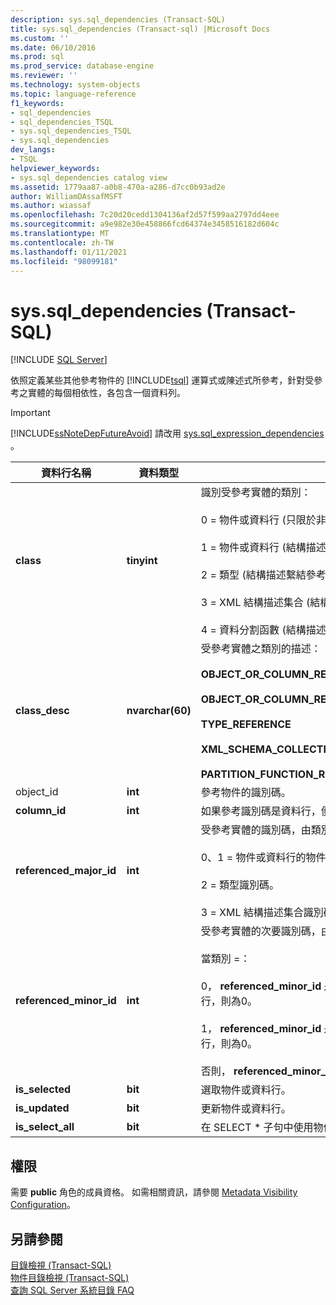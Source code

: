```yaml
---
description: sys.sql_dependencies (Transact-SQL)
title: sys.sql_dependencies (Transact-sql) |Microsoft Docs
ms.custom: ''
ms.date: 06/10/2016
ms.prod: sql
ms.prod_service: database-engine
ms.reviewer: ''
ms.technology: system-objects
ms.topic: language-reference
f1_keywords:
- sql_dependencies
- sql_dependencies_TSQL
- sys.sql_dependencies_TSQL
- sys.sql_dependencies
dev_langs:
- TSQL
helpviewer_keywords:
- sys.sql_dependencies catalog view
ms.assetid: 1779aa87-a0b8-470a-a286-d7cc0b93ad2e
author: WilliamDAssafMSFT
ms.author: wiassaf
ms.openlocfilehash: 7c20d20cedd1304136af2d57f599aa2797dd4eee
ms.sourcegitcommit: a9e982e30e458866fcd64374e3458516182d604c
ms.translationtype: MT
ms.contentlocale: zh-TW
ms.lasthandoff: 01/11/2021
ms.locfileid: "98099181"
---
```

# <a name="syssql_dependencies-transact-sql"></a>sys.sql_dependencies (Transact-SQL)
[!INCLUDE [SQL Server](../../includes/applies-to-version/sqlserver.md)]

  依照定義某些其他參考物件的 [!INCLUDE[tsql](../../includes/tsql-md.md)] 運算式或陳述式所參考，針對受參考之實體的每個相依性，各包含一個資料列。  
  
> [!IMPORTANT]  
>  [!INCLUDE[ssNoteDepFutureAvoid](../../includes/ssnotedepfutureavoid-md.md)] 請改用 [sys.sql_expression_dependencies](../../relational-databases/system-catalog-views/sys-sql-expression-dependencies-transact-sql.md) 。  

  
|資料行名稱|資料類型|描述|  
|-----------------|---------------|-----------------|  
|**class**|**tinyint**|識別受參考實體的類別：<br /><br /> 0 = 物件或資料行 (只限於非結構描述繫結參考)<br /><br /> 1 = 物件或資料行 (結構描述繫結參考)<br /><br /> 2 = 類型 (結構描述繫結參考)<br /><br /> 3 = XML 結構描述集合 (結構描述繫結參考)<br /><br /> 4 = 資料分割函數 (結構描述繫結參考)|  
|**class_desc**|**nvarchar(60)**|受參考實體之類別的描述：<br /><br /> **OBJECT_OR_COLUMN_REFERENCE_NON_SCHEMA_BOUND**<br /><br /> **OBJECT_OR_COLUMN_REFERENCE_SCHEMA_BOUND**<br /><br /> **TYPE_REFERENCE**<br /><br /> **XML_SCHEMA_COLLECTION_REFERENCE**<br /><br /> **PARTITION_FUNCTION_REFERENCE**|  
|object_id|**int**|參考物件的識別碼。|  
|**column_id**|**int**|如果參考識別碼是資料行，便是參考資料行的識別碼，否則為 0。|  
|**referenced_major_id**|**int**|受參考實體的識別碼，由類別值來解譯，依據如下：<br /><br /> 0、1 = 物件或資料行的物件識別碼。<br /><br /> 2 = 類型識別碼。<br /><br /> 3 = XML 結構描述集合識別碼。|  
|**referenced_minor_id**|**int**|受參考實體的次要識別碼，由類別值來解譯，顯示如下。<br /><br /> 當類別 =：<br /><br /> 0， **referenced_minor_id** 是資料行識別碼;或者，如果不是資料行，則為0。<br /><br /> 1， **referenced_minor_id** 是資料行識別碼;或者，如果不是資料行，則為0。<br /><br /> 否則， **referenced_minor_id** = 0。|  
|**is_selected**|**bit**|選取物件或資料行。|  
|**is_updated**|**bit**|更新物件或資料行。|  
|**is_select_all**|**bit**|在 SELECT * 子句中使用物件 (只限物件層級)。|  
  
## <a name="permissions"></a>權限  
 需要 **public** 角色的成員資格。 如需相關資訊，請參閱 [Metadata Visibility Configuration](../../relational-databases/security/metadata-visibility-configuration.md)。  
  
## <a name="see-also"></a>另請參閱  
 [目錄檢視 &#40;Transact-SQL&#41;](../../relational-databases/system-catalog-views/catalog-views-transact-sql.md)   
 [物件目錄檢視 &#40;Transact-SQL&#41;](../../relational-databases/system-catalog-views/object-catalog-views-transact-sql.md)   
 [查詢 SQL Server 系統目錄 FAQ](../../relational-databases/system-catalog-views/querying-the-sql-server-system-catalog-faq.md)  
  
  
